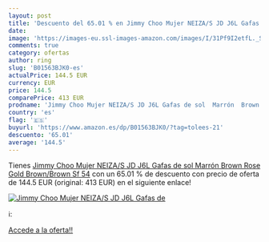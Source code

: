 ```yaml
---
layout: post
title: 'Descuento del 65.01 % en Jimmy Choo Mujer NEIZA/S JD J6L Gafas de'
date: 
image: 'https://images-eu.ssl-images-amazon.com/images/I/31Pf9I2etfL._SL200_.jpg'
comments: true
category: ofertas
author: ring
slug: 'B01563BJK0-es'
actualPrice: 144.5 EUR
currency: EUR
price: 144.5
comparePrice: 413 EUR
prodname: 'Jimmy Choo Mujer NEIZA/S JD J6L Gafas de sol  Marrón  Brown Rose Gold Brown/Brown Sf   54'
country: 'es'
flag: '🇪🇸'
buyurl: 'https://www.amazon.es/dp/B01563BJK0/?tag=tolees-21'
descuento: '65.01'
average: '144.5'
---
```


Tienes [Jimmy Choo Mujer NEIZA/S JD J6L Gafas de sol  Marrón  Brown Rose Gold Brown/Brown Sf   54](https://www.amazon.es/dp/B01563BJK0/?tag=tolees-21) con un 65.01 % de descuento con precio de oferta de 144.5 EUR (original: 413 EUR) en el siguiente enlace!

[![Jimmy Choo Mujer NEIZA/S JD J6L Gafas de](https://images-eu.ssl-images-amazon.com/images/I/31Pf9I2etfL._SL200_.jpg)](https://www.amazon.es/dp/B01563BJK0/?tag=tolees-21)

ℹ️:


[Accede a la oferta!!](https://www.amazon.es/dp/B01563BJK0/?tag=tolees-21)
